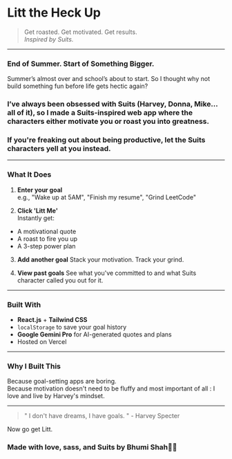 # Litt the Heck Up
> Get roasted. Get motivated. Get results.  
> *Inspired by Suits.*

---

###  End of Summer. Start of Something Bigger.

Summer’s almost over and school’s about to start.
So I thought why not build something fun before life gets hectic again?
### I’ve always been obsessed with Suits (Harvey, Donna, Mike... all of it), so I made a Suits-inspired web app where the characters either motivate you or roast you into greatness.
### If you're freaking out about being productive, let the Suits characters yell at you instead.
---

###  What It Does

1.  **Enter your goal**  
   e.g., "Wake up at 5AM", "Finish my resume", "Grind LeetCode"

2.  **Click 'Litt Me'**  
   Instantly get:
   -  A motivational quote  
   -  A roast to fire you up  
   -  A 3-step  power plan

3.  **Add another goal**
   Stack your motivation. Track your grind.

4.  **View past goals**
   See what you've committed to and what Suits character called you out for it.

---

###  Built With

- **React.js** + **Tailwind CSS**
-  `localStorage` to save your goal history
-  **Google Gemini Pro** for AI-generated quotes and plans
-  Hosted on Vercel

---

###  Why I Built This

Because goal-setting apps are boring.  
Because motivation doesn't need to be fluffy and most important of all : I love and live by Harvey's mindset. 

---

> " I don't have dreams, I have goals. " - Harvey Specter  

Now go get Litt.

### Made with love, sass, and Suits by Bhumi Shah👩‍💻





